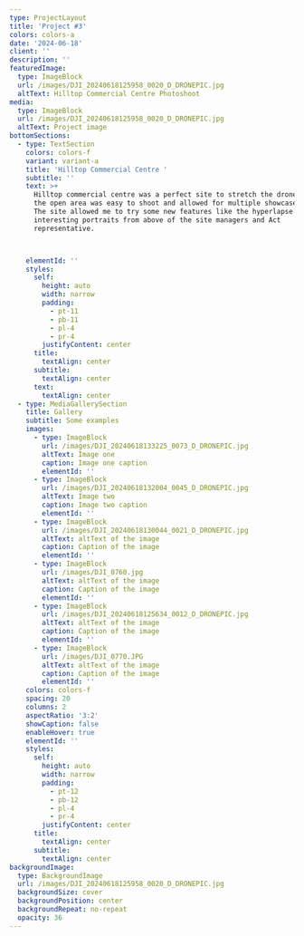 ```yaml
---
type: ProjectLayout
title: 'Project #3'
colors: colors-a
date: '2024-06-18'
client: ''
description: ''
featuredImage:
  type: ImageBlock
  url: /images/DJI_20240618125958_0020_D_DRONEPIC.jpg
  altText: Hilltop Commercial Centre Photoshoot
media:
  type: ImageBlock
  url: /images/DJI_20240618125958_0020_D_DRONEPIC.jpg
  altText: Project image
bottomSections:
  - type: TextSection
    colors: colors-f
    variant: variant-a
    title: 'Hilltop Commercial Centre '
    subtitle: ''
    text: >+
      Hilltop commercial centre was a perfect site to stretch the drones legs,
      the open area was easy to shoot and allowed for multiple showcase videos.
      The site allowed me to try some new features like the hyperlapse and some
      interesting portraits from above of the site managers and Act
      representative.



    elementId: ''
    styles:
      self:
        height: auto
        width: narrow
        padding:
          - pt-11
          - pb-11
          - pl-4
          - pr-4
        justifyContent: center
      title:
        textAlign: center
      subtitle:
        textAlign: center
      text:
        textAlign: center
  - type: MediaGallerySection
    title: Gallery
    subtitle: Some examples
    images:
      - type: ImageBlock
        url: /images/DJI_20240618133225_0073_D_DRONEPIC.jpg
        altText: Image one
        caption: Image one caption
        elementId: ''
      - type: ImageBlock
        url: /images/DJI_20240618132004_0045_D_DRONEPIC.jpg
        altText: Image two
        caption: Image two caption
        elementId: ''
      - type: ImageBlock
        url: /images/DJI_20240618130044_0021_D_DRONEPIC.jpg
        altText: altText of the image
        caption: Caption of the image
        elementId: ''
      - type: ImageBlock
        url: /images/DJI_0760.jpg
        altText: altText of the image
        caption: Caption of the image
        elementId: ''
      - type: ImageBlock
        url: /images/DJI_20240618125634_0012_D_DRONEPIC.jpg
        altText: altText of the image
        caption: Caption of the image
        elementId: ''
      - type: ImageBlock
        url: /images/DJI_0770.JPG
        altText: altText of the image
        caption: Caption of the image
        elementId: ''
    colors: colors-f
    spacing: 20
    columns: 2
    aspectRatio: '3:2'
    showCaption: false
    enableHover: true
    elementId: ''
    styles:
      self:
        height: auto
        width: narrow
        padding:
          - pt-12
          - pb-12
          - pl-4
          - pr-4
        justifyContent: center
      title:
        textAlign: center
      subtitle:
        textAlign: center
backgroundImage:
  type: BackgroundImage
  url: /images/DJI_20240618125958_0020_D_DRONEPIC.jpg
  backgroundSize: cover
  backgroundPosition: center
  backgroundRepeat: no-repeat
  opacity: 36
---
```

